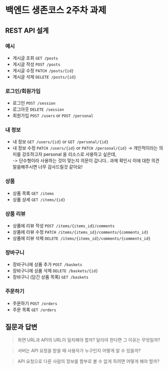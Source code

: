 # 백엔드 생존코스 2주차 과제

## REST API 설계

### 예시

- 게시글 조회 `GET /posts`
- 게시글 작성 `POST /posts`
- 게시글 수정 `PATCH /posts/{id}`
- 게시글 삭제 `DELETE /posts/{id}`

### 로그인/회원가입

- 로그인    `POST /session`
- 로그아웃   `DELETE /session`
- 회원가입   `POST /users` or `POST /personal`   

### 내 정보

- 내 정보       `GET /users/{id}` or `GET /personal/{id}`
- 내 정보 수정   `PATCH /users/{id}` or `PATCH /personal/{id}` -> 개인적이라는 의미를 강조하고자 personal 을 리소스로 사용하고 싶은데,  
                                                            -> 단수형이라 사용하는 것이 맞는지 의문이 갑니다.. 과제 확인시 이에 대한 의견 말씀해주시면 너무 감사드릴것 같아요!
### 상품

- 상품 목록   `GET /items`
- 상품 상세   `GET /items/{id}`

### 상품 리뷰

- 상품에 리뷰 작성   `POST /items/{items_id}/comments`
- 상품에 리뷰 수정   `PATCH /items/{items_id}/comments/{comments_id}`
- 상품에 리뷰 삭제   `DELETE /items/{items_id}/comments/{comments_id}`

### 장바구니

- 장바구니에 상품 추가       `POST /baskets`
- 장바구니에 상품 삭제       `DELETE /baskets/{id}`
- 장바구니 (담긴 상품 목록)   `GET /baskets`

### 주문하기

- 주문하기    `POST /orders`
- 주문 목록   `GET /orders`

## 질문과 답변

> 화면 URL과 API의 URL이 일치해야 할까? 달라야 한다면 그 이유는 무엇일까?

> 서버는 API 요청을 받을 때 사용자가 누구인지 어떻게 알 수 있을까?

> API 요청으로 다른 사람의 정보를 함부로 볼 수 없게 하려면 어떻게 해야 할까?

